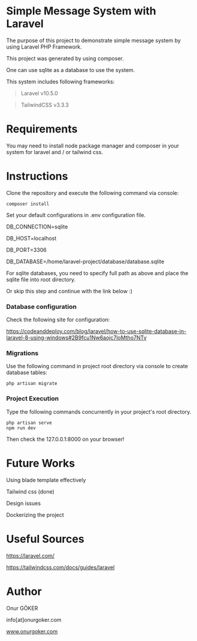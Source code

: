 # Simple Message System with Laravel

The purpose of this project to demonstrate simple message system by using Laravel PHP Framework.

This project was generated by using composer.

One can use sqlite as a database to use the system.

This system includes following frameworks: 

> Laravel v10.5.0

> TailwindCSS v3.3.3 

# Requirements
You may need to install node package manager and composer in your system for laravel and / or tailwind css.

# Instructions
Clone the repository and execute the following command via console:

``````
composer install
``````

Set your default configurations in .env configuration file.

DB_CONNECTION=sqlite 

DB_HOST=localhost 

DB_PORT=3306 

DB_DATABASE=/home/laravel-project/database/database.sqlite 

For sqlite databases, you need to specify full path as above and place the sqlite file into root directory. 

Or skip this step and continue with the link below :)

### Database configuration
Check the following site for configuration: 

https://codeanddeploy.com/blog/laravel/how-to-use-sqlite-database-in-laravel-8-using-windows#2B9fcu1Nw6aojc7loMtho7NTv

### Migrations
Use the following command in project root directory via console to create database tables:

``````
php artisan migrate
``````

### Project Execution
Type the following commands concurrently in your project's root directory.

``````
php artisan serve
npm run dev
``````

Then check the 127.0.0.1:8000 on your browser!

# Future Works
Using blade template effectively

Tailwind css (done)

Design issues

Dockerizing the project

# Useful Sources
https://laravel.com/

https://tailwindcss.com/docs/guides/laravel


# Author
Onur GÖKER

info[at]onurgoker.com

www.onurgoker.com
